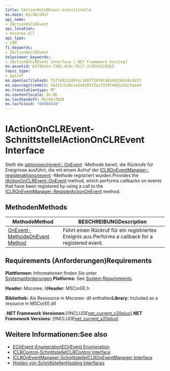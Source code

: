 ```yaml
---
title: IActionOnCLREvent-Schnittstelle
ms.date: 03/30/2017
api_name:
- IActionOnCLREvent
api_location:
- mscoree.dll
api_type:
- COM
f1_keywords:
- IActionOnCLREvent
helpviewer_keywords:
- IActionOnCLREvent interface [.NET Framework hosting]
ms.assetid: b5f9b41e-7301-429c-911f-21d5422292b3
topic_type:
- apiref
ms.openlocfilehash: f577e9252d97ec188ff1076fd8340336b16c8257
ms.sourcegitcommit: da21fc5a8cce1e028575acf31974681a1bc5aeed
ms.translationtype: MT
ms.contentlocale: de-DE
ms.lasthandoff: 06/08/2020
ms.locfileid: "84504328"
---
```

# <a name="iactiononclrevent-interface"></a><span data-ttu-id="c6c6a-102">IActionOnCLREvent-Schnittstelle</span><span class="sxs-lookup"><span data-stu-id="c6c6a-102">IActionOnCLREvent Interface</span></span>
<span data-ttu-id="c6c6a-103">Stellt die [iaktiononclrevent:: OnEvent](iactiononclrevent-onevent-method.md) -Methode bereit, die Rückrufe für Ereignisse ausführt, die mit einem Aufruf der [ICLROnEventManager:: registeraktiononevent](iclroneventmanager-registeractiononevent-method.md) -Methode registriert wurden.</span><span class="sxs-lookup"><span data-stu-id="c6c6a-103">Provides the [IActionOnCLREvent::OnEvent](iactiononclrevent-onevent-method.md) method, which performs callbacks on events that have been registered by using a call to the [ICLROnEventManager::RegisterActionOnEvent](iclroneventmanager-registeractiononevent-method.md) method.</span></span>  
  
## <a name="methods"></a><span data-ttu-id="c6c6a-104">Methoden</span><span class="sxs-lookup"><span data-stu-id="c6c6a-104">Methods</span></span>  
  
|<span data-ttu-id="c6c6a-105">Methode</span><span class="sxs-lookup"><span data-stu-id="c6c6a-105">Method</span></span>|<span data-ttu-id="c6c6a-106">BESCHREIBUNG</span><span class="sxs-lookup"><span data-stu-id="c6c6a-106">Description</span></span>|  
|------------|-----------------|  
|[<span data-ttu-id="c6c6a-107">OnEvent-Methode</span><span class="sxs-lookup"><span data-stu-id="c6c6a-107">OnEvent Method</span></span>](iactiononclrevent-onevent-method.md)|<span data-ttu-id="c6c6a-108">Führt einen Rückruf für ein registriertes Ereignis aus.</span><span class="sxs-lookup"><span data-stu-id="c6c6a-108">Performs a callback for a registered event.</span></span>|  
  
## <a name="requirements"></a><span data-ttu-id="c6c6a-109">Requirements (Anforderungen)</span><span class="sxs-lookup"><span data-stu-id="c6c6a-109">Requirements</span></span>  
 <span data-ttu-id="c6c6a-110">**Plattformen:** Informationen finden Sie unter [Systemanforderungen](../../get-started/system-requirements.md).</span><span class="sxs-lookup"><span data-stu-id="c6c6a-110">**Platforms:** See [System Requirements](../../get-started/system-requirements.md).</span></span>  
  
 <span data-ttu-id="c6c6a-111">**Header:** Mscoree. h</span><span class="sxs-lookup"><span data-stu-id="c6c6a-111">**Header:** MSCorEE.h</span></span>  
  
 <span data-ttu-id="c6c6a-112">**Bibliothek:** Als Ressource in Mscoree. dll enthalten</span><span class="sxs-lookup"><span data-stu-id="c6c6a-112">**Library:** Included as a resource in MSCorEE.dll</span></span>  
  
 <span data-ttu-id="c6c6a-113">**.NET Framework Versionen:**[!INCLUDE[net_current_v20plus](../../../../includes/net-current-v20plus-md.md)]</span><span class="sxs-lookup"><span data-stu-id="c6c6a-113">**.NET Framework Versions:** [!INCLUDE[net_current_v20plus](../../../../includes/net-current-v20plus-md.md)]</span></span>  
  
## <a name="see-also"></a><span data-ttu-id="c6c6a-114">Weitere Informationen:</span><span class="sxs-lookup"><span data-stu-id="c6c6a-114">See also</span></span>

- [<span data-ttu-id="c6c6a-115">EClrEvent-Enumeration</span><span class="sxs-lookup"><span data-stu-id="c6c6a-115">EClrEvent Enumeration</span></span>](eclrevent-enumeration.md)
- [<span data-ttu-id="c6c6a-116">ICLRControl-Schnittstelle</span><span class="sxs-lookup"><span data-stu-id="c6c6a-116">ICLRControl Interface</span></span>](iclrcontrol-interface.md)
- [<span data-ttu-id="c6c6a-117">ICLROnEventManager-Schnittstelle</span><span class="sxs-lookup"><span data-stu-id="c6c6a-117">ICLROnEventManager Interface</span></span>](iclroneventmanager-interface.md)
- [<span data-ttu-id="c6c6a-118">Hosten von Schnittstellen</span><span class="sxs-lookup"><span data-stu-id="c6c6a-118">Hosting Interfaces</span></span>](hosting-interfaces.md)
